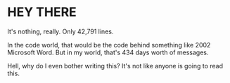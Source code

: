 # HEY THERE
It's nothing, really.  Only 42,791 lines. 

In the code world, that would be the code behind something like 2002 Microsoft Word. But in my world, that's 434 days worth of messages.


Hell, why do I even bother writing this? It's not like anyone is going to read this. 
